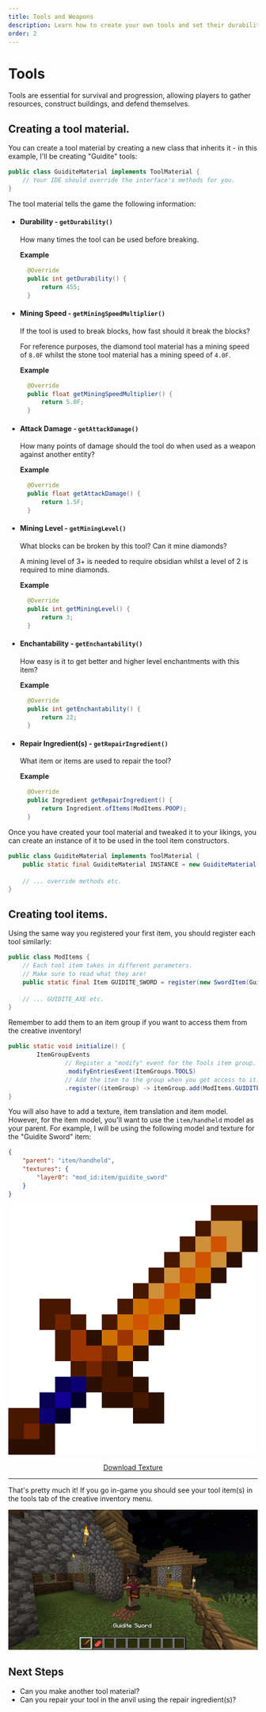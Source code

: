 ```yaml
---
title: Tools and Weapons
description: Learn how to create your own tools and set their durability and mining levels.
order: 2
---
```


# Tools

Tools are essential for survival and progression, allowing players to gather resources, construct buildings, and defend themselves.

## Creating a tool material.

You can create a tool material by creating a new class that inherits it - in this example, I'll be creating "Guidite" tools:

```java
public class GuiditeMaterial implements ToolMaterial {
    // Your IDE should override the interface's methods for you.
}
```

The tool material tells the game the following information:

- #### Durability - `getDurability()`
  
  How many times the tool can be used before breaking.

  **Example**

  ```java 
    @Override
    public int getDurability() {
        return 455;
    }
  ```

- #### Mining Speed - `getMiningSpeedMultiplier()`
  
  If the tool is used to break blocks, how fast should it break the blocks?

  For reference purposes, the diamond tool material has a mining speed of `8.0F` whilst the stone tool material has a mining speed of `4.0F`.

  **Example**

  ```java
    @Override
    public float getMiningSpeedMultiplier() {
        return 5.0F;
    }
  ```

- #### Attack Damage - `getAttackDamage()`

  How many points of damage should the tool do when used as a weapon against another entity?

  **Example**

  ```java
    @Override
    public float getAttackDamage() {
        return 1.5F;
    }
  ```

- #### Mining Level - `getMiningLevel()`

  What blocks can be broken by this tool? Can it mine diamonds?

  A mining level of 3+ is needed to require obsidian whilst a level of 2 is required to mine diamonds.

  **Example**

  ```java
    @Override
    public int getMiningLevel() {
        return 3;
    }
  ```

- #### Enchantability - `getEnchantability()`

  How easy is it to get better and higher level enchantments with this item?

  **Example**

  ```java
    @Override
    public int getEnchantability() {
        return 22;
    }
  ```

- #### Repair Ingredient(s) - `getRepairIngredient()`
  
  What item or items are used to repair the tool?

  **Example**

  ```java
    @Override
    public Ingredient getRepairIngredient() {
        return Ingredient.ofItems(ModItems.POOP);
    }   
  ```

Once you have created your tool material and tweaked it to your likings, you can create an instance of it to be used in the tool item constructors.

```java
public class GuiditeMaterial implements ToolMaterial {
    public static final GuiditeMaterial INSTANCE = new GuiditeMaterial();

    // ... override methods etc.
}
```

## Creating tool items.

Using the same way you registered your first item, you should register each tool similarly:

```java
public class ModItems {
    // Each tool item takes in different parameters.
    // Make sure to read what they are!
    public static final Item GUIDITE_SWORD = register(new SwordItem(GuiditeMaterial.INSTANCE, 2, 0.5F, new FabricItemSettings()), "guidite_sword");

    // ... GUIDITE_AXE etc.
}
```

Remember to add them to an item group if you want to access them from the creative inventory!

```java
public static void initialize() {
        ItemGroupEvents
                // Register a "modify" event for the Tools item group.
                .modifyEntriesEvent(ItemGroups.TOOLS)
                // Add the item to the group when you get access to it.
                .register((itemGroup) -> itemGroup.add(ModItems.GUIDITE_SWORD));
}
```

You will also have to add a texture, item translation and item model. However, for the item model, you'll want to use the `item/handheld` model as your parent. For example, I will be using the following model and texture for the "Guidite Sword" item:

```json
{
    "parent": "item/handheld",
    "textures": {
        "layer0": "mod_id:item/guidite_sword"
    }
}
```

<div align="center">

![](./_assets/tools_0.png)

<a target="_blank" href="./_assets/tools_0_small.png">
Download Texture
</a>

</div>

<hr />

That's pretty much it! If you go in-game you should see your tool item(s) in the tools tab of the creative inventory menu.

![](./_assets/tools_1.png)

## Next Steps

- Can you make another tool material?
- Can you repair your tool in the anvil using the repair ingredient(s)?